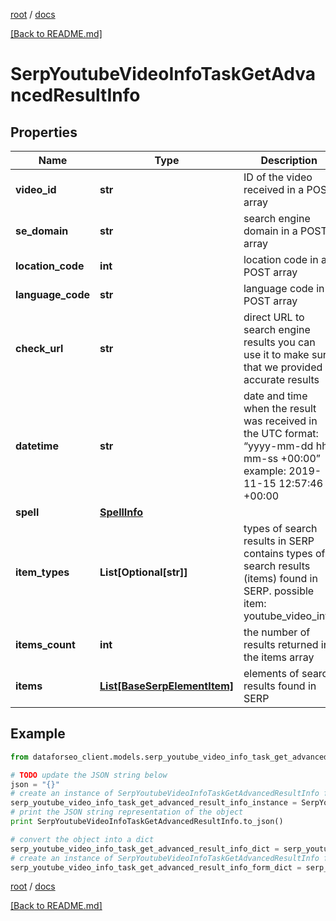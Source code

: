 [root](./../ "root") / [docs](./ "docs")

[[Back to README.md]](./../README.md "[Back to README.md]")

# SerpYoutubeVideoInfoTaskGetAdvancedResultInfo

## Properties

Name | Type | Description | Notes
------------ | ------------- | ------------- | -------------
**video_id** | **str** | ID of the video received in a POST array | [optional]
**se_domain** | **str** | search engine domain in a POST array | [optional]
**location_code** | **int** | location code in a POST array | [optional]
**language_code** | **str** | language code in a POST array | [optional]
**check_url** | **str** | direct URL to search engine results you can use it to make sure that we provided accurate results | [optional]
**datetime** | **str** | date and time when the result was received in the UTC format: “yyyy-mm-dd hh-mm-ss +00:00” example: 2019-11-15 12:57:46 +00:00 | [optional]
**spell** | [**SpellInfo**](SpellInfo.md) |  | [optional]
**item_types** | **List[Optional[str]]** | types of search results in SERP contains types of search results (items) found in SERP. possible item: youtube_video_info | [optional]
**items_count** | **int** | the number of results returned in the items array | [optional]
**items** | [**List[BaseSerpElementItem]**](BaseSerpElementItem.md) | elements of search results found in SERP | [optional]

## Example

```python
from dataforseo_client.models.serp_youtube_video_info_task_get_advanced_result_info import SerpYoutubeVideoInfoTaskGetAdvancedResultInfo

# TODO update the JSON string below
json = "{}"
# create an instance of SerpYoutubeVideoInfoTaskGetAdvancedResultInfo from a JSON string
serp_youtube_video_info_task_get_advanced_result_info_instance = SerpYoutubeVideoInfoTaskGetAdvancedResultInfo.from_json(json)
# print the JSON string representation of the object
print SerpYoutubeVideoInfoTaskGetAdvancedResultInfo.to_json()

# convert the object into a dict
serp_youtube_video_info_task_get_advanced_result_info_dict = serp_youtube_video_info_task_get_advanced_result_info_instance.to_dict()
# create an instance of SerpYoutubeVideoInfoTaskGetAdvancedResultInfo from a dict
serp_youtube_video_info_task_get_advanced_result_info_form_dict = serp_youtube_video_info_task_get_advanced_result_info.from_dict(serp_youtube_video_info_task_get_advanced_result_info_dict)
```

  

[root](./../ "root") / [docs](./ "docs")

[[Back to README.md]](./../README.md "[Back to README.md]")